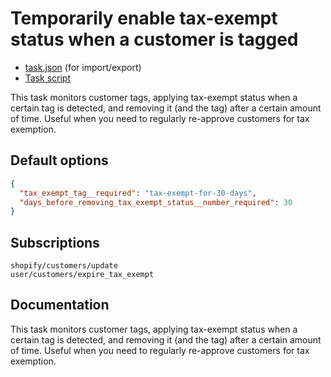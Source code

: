 # Temporarily enable tax-exempt status when a customer is tagged

* [task.json](../../tasks/temporarily-enable-tax-exempt-status-when-a-customer-is-tagged.json) (for import/export)
* [Task script](./script.liquid)

This task monitors customer tags, applying tax-exempt status when a certain tag is detected, and removing it (and the tag) after a certain amount of time. Useful when you need to regularly re-approve customers for tax exemption.

## Default options

```json
{
  "tax_exempt_tag__required": "tax-exempt-for-30-days",
  "days_before_removing_tax_exempt_status__number_required": 30
}
```

## Subscriptions

```liquid
shopify/customers/update
user/customers/expire_tax_exempt
```

## Documentation

This task monitors customer tags, applying tax-exempt status when a certain tag is detected, and removing it (and the tag) after a certain amount of time. Useful when you need to regularly re-approve customers for tax exemption.
